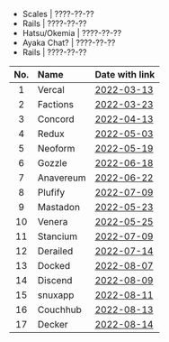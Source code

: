 + Scales         | ????-??-??
+ Rails          | ????-??-??
+ Hatsu/Okemia   | ????-??-??
+ Ayaka Chat?    | ????-??-??
+ Rails          | ????-??-??

 | No. | Name      | Date with link                                                                                              |
|:---:|:----------|:------------------------------------------------------------------------------------------------------------|
|  1  | Vercal    | [2022-03-13](https://github.com/decker-archive/api/commit/050074b9ac3da41eb4852877b1ab46a0915c8817)         |
|  2  | Factions  | [2022-03-23](https://canary.discord.com/channels/881118111967883295/881118112492191796/956182155191550003)  |
|  3  | Concord   | [2022-04-13](https://canary.discord.com/channels/881118111967883295/881118112492191796/963795519711367168)  |
|  4  | Redux     | [2022-05-03](https://canary.discord.com/channels/881118111967883295/969836504128036864/970955845695324190)  |
|  5  | Neoform   | [2022-05-19](https://canary.discord.com/channels/881118111967883295/969836504128036864/976866951693488168)  |
|  6  | Gozzle    | [2022-06-18](https://canary.discord.com/channels/962194292296802334/962194292296802337/987741307214630982)  |
|  7  | Anavereum | [2022-06-22](https://canary.discord.com/channels/881118111967883295/969836504128036864/989019044403368027)  |
|  8  | Plufify   | [2022-07-09](https://canary.discord.com/channels/881118111967883295/969836504128036864/995257991018332250)  |
|  9  | Mastadon  | [2022-05-23](https://canary.discord.com/channels/881118111967883295/881118112492191796/978299567256797234)  |
| 10  | Venera    | [2022-05-25](https://canary.discord.com/channels/962194292296802334/962194292296802337/979015020316868669)  | 
| 11  | Stancium  | [2022-07-09](https://canary.discord.com/channels/881118111967883295/969836504128036864/995287597809156216)  |
| 12  | Derailed  | [2022-07-14](https://canary.discord.com/channels/881118111967883295/969836504128036864/997095149429592154)  |
| 13  | Docked    | [2022-08-07](https://canary.discord.com/channels/881118111967883295/881118112492191796/1005799500956323861) |
| 14  | Discend   | [2022-08-09](https://canary.discord.com/channels/962194292296802334/988243874201862144/1006538875981799484) |
| 15  | snuxapp   | [2022-08-11](https://canary.discord.com/channels/962194292296802334/988243874201862144/1007175454622490705) |
| 16  | Couchhub  | [2022-08-13](https://github.com/deckerapp/decker-api/commit/ec2e9e191c3f599d1c4fbd8e8736be458967c487)       |
| 17  | Decker    | [2022-08-14](https://canary.discord.com/channels/881118111967883295/881118112492191796/1008365526726226060) |
